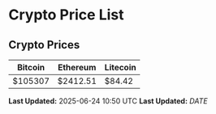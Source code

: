 # Crypto Price List

## Crypto Prices
| Bitcoin | Ethereum | Litecoin |
| ------- | -------- | -------- |
| $105307 | $2412.51 | $84.42 |
**Last Updated:** 2025-06-24 10:50 UTC
**Last Updated:** $DATE$
